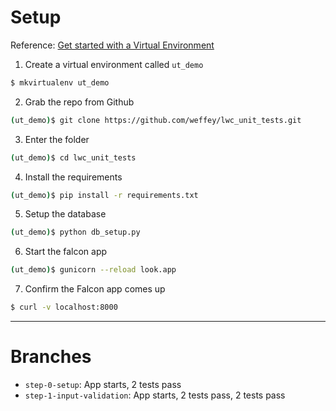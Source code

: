# Setup

Reference: [Get started with a Virtual Environment](https://virtualenvwrapper.readthedocs.io/en/latest/)

1. Create a virtual environment called `ut_demo`
```bash
$ mkvirtualenv ut_demo
```

2. Grab the repo from Github
```bash
(ut_demo)$ git clone https://github.com/weffey/lwc_unit_tests.git
```

3. Enter the folder
```bash
(ut_demo)$ cd lwc_unit_tests
```

4. Install the requirements
```bash
(ut_demo)$ pip install -r requirements.txt
```

5. Setup the database
```bash
(ut_demo)$ python db_setup.py
```

6. Start the falcon app
```bash
(ut_demo)$ gunicorn --reload look.app
```

7. Confirm the Falcon app comes up
```bash
$ curl -v localhost:8000
```

-----

# Branches

- `step-0-setup`: App starts, 2 tests pass
- `step-1-input-validation`: App starts, 2 tests pass, 2 tests pass